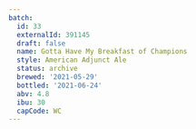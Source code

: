 ```yaml
---
batch:
  id: 33
  externalId: 391145
  draft: false
  name: Gotta Have My Breakfast of Champions
  style: American Adjunct Ale
  status: archive
  brewed: '2021-05-29'
  bottled: '2021-06-24'
  abv: 4.8
  ibu: 30
  capCode: WC
---
```

